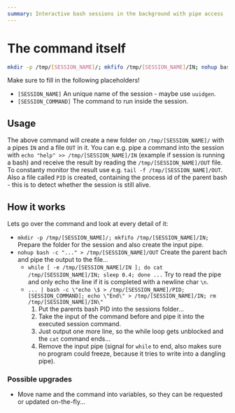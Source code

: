 ```yaml
---
summary: Interactive bash sessions in the background with pipe access
---
```


# The command itself #
```bash
mkdir -p /tmp/[SESSION_NAME]/; mkfifo /tmp/[SESSION_NAME]/IN; nohup bash -c "while [ -e /tmp/[SESSION_NAME]/IN ]; do cat /tmp/[SESSION_NAME]/IN; sleep 0.4; done | bash -c \"echo \$ > /tmp/[SESSION_NAME]/PID; [SESSION_COMMAND]; echo \"End\" > /tmp/[SESSION_NAME]/IN; rm /tmp/[SESSION_NAME]/IN\"" > /tmp/[SESSION_NAME]/OUT 2>&1 </dev/null &
```
Make sure to fill in the following placeholders!
* `[SESSION_NAME]` An unique name of the session - maybe use `uuidgen`.
* `[SESSION_COMMAND]` The command to run inside the session.

## Usage ##
The above command will create a new folder on `/tmp/[SESSION_NAME]/` with a pipes `IN` and a file `OUT` in it.
You can e.g. pipe a command into the session with `echo "help" >> /tmp/[SESSION_NAME]/IN` (example if session is running a bash) and receive the result by reading the `/tmp/[SESSION_NAME]/OUT` file.
To constanty monitor the result use e.g. `tail -f /tmp/[SESSION_NAME]/OUT`.
Also a file called `PID` is created, containing the process id of the parent bash - this is to detect whether the session is still alive.

## How it works ##

Lets go over the command and look at every detail of it:
* `mkdir -p /tmp/[SESSION_NAME]/; mkfifo /tmp/[SESSION_NAME]/IN;` Prepare the folder for the session and also create the input pipe.
* `nohup bash -c "..." > /tmp/[SESSION_NAME]/OUT` Create the parent bach and pipe the output to the file...
    * `while [ -e /tmp/[SESSION_NAME]/IN ]; do cat /tmp/[SESSION_NAME]/IN; sleep 0.4; done ...` Try to read the pipe and only echo the line if it is completed with a newline char `\n`.
    * `... | bash -c \"echo \$ > /tmp/[SESSION_NAME]/PID; [SESSION_COMMAND]; echo \"End\" > /tmp/[SESSION_NAME]/IN; rm /tmp/[SESSION_NAME]/IN\"`
        1. Put the parents bash PID into the sessions folder...
        2. Take the input of the command before and pipe it into the executed session command.
        3. Just output one more line, so the while loop gets unblocked and the `cat` command ends...
        4. Remove the input pipe (signal for `while` to end, also makes sure no program could freeze, because it tries to write into a dangling pipe).

### Possible upgrades ###
* Move name and the command into variables, so they can be requested or updated on-the-fly...
